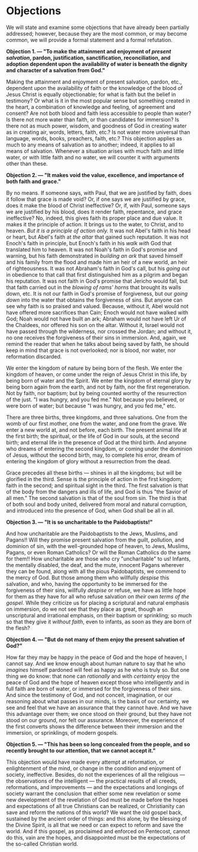 # Objections

We will state and examine some objections that have already been partially addressed; however, because they are the most common, or may become common, we will provide a formal statement and a formal refutation.

**Objection 1. — "To make the attainment and enjoyment of *present salvation*, pardon, justification, sanctification, reconciliation, and adoption dependent upon the availability of water is beneath the dignity and character of a salvation from God."**

Making the attainment and enjoyment of present salvation, pardon, etc., dependent upon the availability of faith or the knowledge of the blood of Jesus Christ is equally objectionable; for what is faith but the belief in testimony? Or what is it in the most popular sense but something created in the heart, a combination of knowledge and feeling, of agreement and consent? Are not both blood and faith less accessible to people than water? Is there not more water than faith, or than candidates for immersion? Is there not as much power, wisdom, and goodness of God in creating water as in creating air, words, letters, faith, etc.? Is not water more universal than language, words, books, preachers, faith, etc.? This objection applies as much to any means of salvation as to another; indeed, it applies to all means of salvation. Whenever a situation arises with much faith and little water, or with little faith and no water, we will counter it with arguments other than these.

**Objection 2. — "It makes void the value, excellence, and importance of both faith and grace."**

By no means. If someone says, with Paul, that we are justified by faith, does it follow that grace is made void? Or, if one says we are justified by grace, does it make the blood of Christ ineffective? Or, if, with Paul, someone says we are justified by his blood, does it render faith, repentance, and grace ineffective? No, indeed, this gives faith its proper place and due value. It makes it the principle of action. It brings us to the water, to Christ, and to heaven. *But it is a principle of action only.* It was not Abel's faith in his head or heart, but Abel's faith at *the altar* that gained such reputation. It was not Enoch's faith in principle, but Enoch's faith in his *walk with* God that translated him to heaven. It was not Noah's faith in God's promise and warning, but his faith demonstrated in *building an ark* that saved himself and his family from the flood and made him an heir of a new world, an heir of righteousness. It was not Abraham's faith in God's call, but his *going out* in obedience to that call that first distinguished him as a pilgrim and began his reputation. It was not faith in God's promise that Jericho would fall, but that faith carried out in the *blowing of rams' horns* that brought its walls down, etc. It is not our faith in God's promise of forgiveness, but our *going down* into the water that obtains the forgiveness of sins. But anyone can see why faith is so praised and valued. Because, without it, Abel would not have offered more sacrifices than Cain; Enoch would not have walked with God; Noah would not have built an ark; Abraham would not have left Ur of the Chaldees, nor offered his son on the altar. Without it, Israel would not have passed through the wilderness, nor crossed the Jordan; and without it, no one receives the forgiveness of their sins in immersion. And, again, we remind the reader that when he talks about being saved by faith, he should keep in mind that grace is not overlooked; nor is blood, nor water, nor reformation discarded.

We enter the kingdom of nature by being born of the flesh. We enter the kingdom of heaven, or come under the reign of Jesus Christ in this life, by being born of water and the Spirit. We enter the kingdom of eternal glory by being born again from the earth, and not by faith, nor the first regeneration. Not by faith, nor baptism; but by being counted worthy of the resurrection of the just. "I was hungry, and you fed me." Not because you believed, or were born of water; but because "I was hungry, and you fed me," etc.

There are three births, three kingdoms, and three salvations. One from the womb of our first mother, one from the water, and one from the grave. We enter a new world at, and not before, each birth. The present animal life at the first birth; the spiritual, or the life of God in our souls, at the second birth; and eternal life in the presence of God at the third birth. And anyone who dreams of entering the second kingdom, or coming under the dominion of Jesus, without the second birth, may, to complete his error, dream of entering the kingdom of glory without a resurrection from the dead.

Grace precedes all these births — shines in all the kingdoms; but will be glorified in the third. Sense is the principle of action in the first kingdom; faith in the second; and spiritual sight in the third. The first salvation is that of the body from the dangers and ills of life, and God is thus "the Savior of all men." The second salvation is that of the soul from sin. The third is that of both soul and body united, delivered from moral and natural corruption, and introduced into the presence of God, when God shall be all in all.

**Objection 3. — "It is so uncharitable to the Paidobaptists!"**

And how uncharitable are the Paidobaptists to the Jews, Muslims, and Pagans!! Will they promise present salvation from the guilt, pollution, and dominion of sin, with the well-grounded hope of heaven, to Jews, Muslims, Pagans, or even Roman Catholics? Or will the Roman Catholics do the same for them!! How uncharitable are those who cry "uncharitable" to us! Infants, the mentally disabled, the deaf, and the mute, innocent Pagans wherever they can be found, along with all the pious Paidobaptists, we commend to the mercy of God. But those among them who willfully *despise* this salvation, and who, having the opportunity to be immersed for the forgiveness of their sins, willfully *despise* or refuse, we have as little hope for them as they have for all who refuse salvation *on their own terms of the gospel*. While they criticize us for placing a scriptural and natural emphasis on immersion, do we not see that they place as great, though an unscriptural and irrational emphasis, on their baptism or sprinkling; so much so that they give it *without faith*, even to infants, as soon as they are born of the flesh?

**Objection 4. — "But do not many of them enjoy the present salvation of God?"**

How far they may be happy in the peace of God and the hope of heaven, I cannot say. And we know enough about human nature to say that he who *imagines* himself pardoned will feel as happy as he who is truly so. But one thing we do know: that none can *rationally* and with *certainty* enjoy the peace of God and the hope of heaven except those who intelligently and in full faith are born of water, or immersed for the forgiveness of their sins. And since the testimony of God, and not conceit, imagination, or our reasoning about what passes in our minds, is the basis of our certainty, we see and feel that we have an assurance that they cannot have. And we have this advantage over them; we once stood on their ground, but they have not stood on our ground, nor felt our assurance. Moreover, the experience of the first converts shows the difference between their immersion and the immersion, or sprinklings, of modern gospels.

**Objection 5. — "This has been so long concealed from the people, and so recently brought to our attention, that we cannot accept it."**

This objection would have made every attempt at reformation, or enlightenment of the mind, or change in the condition and enjoyment of society, ineffective. Besides, do not the experiences of all the religious — the observations of the intelligent — the practical results of all creeds, reformations, and improvements — and the expectations and longings of society warrant the conclusion that either some new revelation or some new development of the revelation of God must be made before the hopes and expectations of all true Christians can be realized, or Christianity can save and reform the nations of this world? We want the old gospel back, sustained by the ancient order of things: and this alone, by the blessing of the Divine Spirit, is all that we need or can expect to reform and save the world. And if this gospel, as proclaimed and enforced on Pentecost, cannot do this, vain are the hopes, and disappointed must be the expectations of the so-called Christian world.
